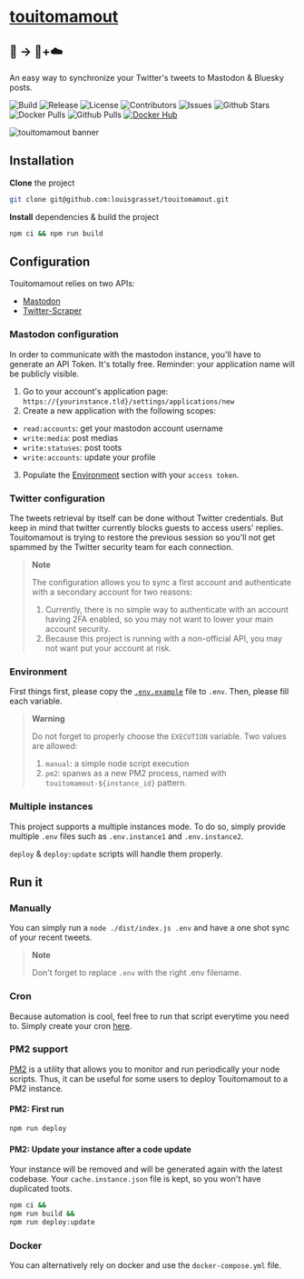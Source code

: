 # [touitomamout](https://github.com/louisgrasset/touitomamout)
## 🦤 → 🦣+☁️
An easy way to synchronize your Twitter's tweets to Mastodon & Bluesky posts.

![Build](https://img.shields.io/github/actions/workflow/status/louisgrasset/touitomamout/ci.yml)
![Release](https://img.shields.io/github/package-json/v/louisgrasset/touitomamout/main?label=release&color=#4c1)
![License](https://img.shields.io/github/license/louisgrasset/touitomamout?color=#4c1)
![Contributors](https://img.shields.io/github/contributors/louisgrasset/touitomamout)
![Issues](https://img.shields.io/github/issues/louisgrasset/touitomamout)
![Github Stars](https://img.shields.io/github/stars/louisgrasset/touitomamout?color=ffe34e)
![Docker Pulls](https://img.shields.io/docker/pulls/louisgrasset/touitomamout?color=086dd7)
![Github Pulls](https://img.shields.io/github/downloads/louisgrasset/touitomamout/latest/total?label=ghrc%20pulls&color=086dd7)
[![Docker Hub](https://img.shields.io/static/v1.svg?color=086dd7&labelColor=555555&logoColor=ffffff&label=&message=docker%20hub&logo=Docker)](https://hub.docker.com/r/louisgrasset/touitomamout)

![touitomamout banner](./.github/docs/touitomamout-banner.jpg)

## Installation
**Clone** the project
```bash
git clone git@github.com:louisgrasset/touitomamout.git
```

**Install** dependencies & build the project
```bash
npm ci && npm run build 
```
## Configuration
Touitomamout relies on two APIs:
- [Mastodon](https://docs.joinmastodon.org/client/intro/)
- [Twitter-Scraper](https://github.com/the-convocation/twitter-scraper)

### Mastodon configuration
In order to communicate with the mastodon instance, you'll have to generate an API Token. It's totally free. Reminder: your application name will be publicly visible. 
1. Go to your account's application page: `https://{yourinstance.tld}/settings/applications/new`
2. Create a new application with the following scopes:
- `read:accounts`: get your mastodon account username
- `write:media`: post medias
- `write:statuses`: post toots
- `write:accounts`: update your profile
3. Populate the [Environment](#Environment) section with your `access token`.

### Twitter configuration
The tweets retrieval by itself can be done without Twitter credentials. But keep in mind that twitter currently blocks guests to access users' replies.
Touitomamout is trying to restore the previous session so you'll not get spammed by the Twitter security team for each connection.


> **Note**
>
> The configuration allows you to sync a first account and authenticate with a secondary account for two reasons:
> 1. Currently, there is no simple way to authenticate with an account having 2FA enabled, so you may not want to lower your main account security.
> 2. Because this project is running with a non-official API, you may not want put your account at risk.


### Environment
First things first, please copy the [`.env.example`](https://github.com/louisgrasset/touitomamout/blob/main/.env.example) file to `.env`.
Then, please fill each variable.

> **Warning**
>
> Do not forget to properly choose the `EXECUTION` variable.
> Two values are allowed:
> 1. `manual`: a simple node script execution
> 2. `pm2`: spanws as a new PM2 process, named with `touitomamout-${instance_id}` pattern.


### Multiple instances
This project supports a multiple instances mode. To do so, simply provide multiple `.env` files such as `.env.instance1` and `.env.instance2`.

`deploy` & `deploy:update` scripts will handle them properly.

## Run it

### Manually
You can simply run a `node ./dist/index.js .env` and have a one shot sync of your recent tweets.

> **Note**
>
> Don't forget to replace `.env` with the right .env filename.


### Cron
Because automation is cool, feel free to run that script everytime you need to.
Simply create your cron [here](https://crontab.guru).

### PM2 support
[PM2](https://pm2.keymetrics.io/) is a utility that allows you to monitor and run periodically your node scripts.
Thus, it can be useful for some users to deploy Touitomamout to a PM2 instance.

#### **PM2**: First run
```bash
npm run deploy
```

#### **PM2**: Update your instance after a code update
Your instance will be removed and will be generated again with the latest codebase.
Your `cache.instance.json` file is kept, so you won't have duplicated toots.
```bash
npm ci &&
npm run build &&
npm run deploy:update
```

### Docker
You can alternatively rely on docker and use the `docker-compose.yml` file.
